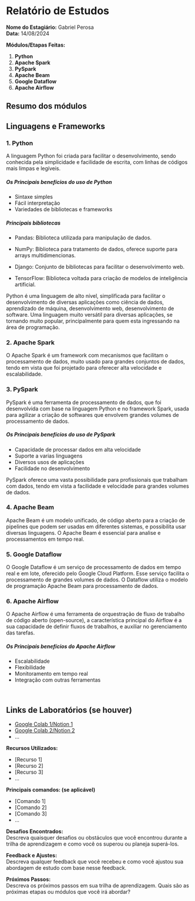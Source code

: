 # Relatório de Estudos

**Nome do Estagiário:** Gabriel Perosa  
**Data:** 14/08/2024

**Módulos/Etapas Feitas:**  
1. **Python**
2. **Apache Spark**
3. **PySpark**
4. **Apache Beam**
5. **Google Dataflow**
6. **Apache Airflow**

## Resumo dos módulos 

<h2>Linguagens e Frameworks</h2>

<h3>1. Python</h3>

A linguagem Python foi criada para facilitar o desenvolvimento, sendo conhecida pela simplicidade e facilidade de escrita, com linhas de códigos mais limpas e legíveis.

<h5>Os Principais benefícios do uso de Python </h5>

- Sintaxe simples
- Fácil interpretação
- Variedades de bibliotecas e frameworks

<h5>Principais bibliotecas</h5>

- Pandas: Biblioteca utilizada para manipulação de 
dados.

- NumPy: Biblioteca para tratamento de dados, oferece suporte para arrays multidimencionas.

- Django: Conjunto de bibliotecas para facilitar o desenvolvimento web.

- TensorFlow: Biblioteca voltada para criação de modelos de inteligência artificial.


Python é uma linguagem de alto nível, simplificada para facilitar o desenvolvimento de diversas aplicações como ciência de dados, aprendizado de máquina, desenvolvimento web, desenvolvimento de software. Uma linguagem muito versátil para diversas aplicações, se tornando muito popular, principalmente para quem esta ingressando na área de programação.<br>

<h3>2. Apache Spark</h3>
O Apache Spark é um framework com mecanismos que facilitam o processamento de dados, muito usado para grandes conjuntos de dados, tendo em vista que foi projetado para oferecer alta velocidade e escalabilidade.

<h3>3. PySpark</h3>
PySpark é uma ferramenta de processamento de dados, que foi desenvolvida com base na linguagem Python e no framework Spark, usada para agilizar a criação de softwares que envolvem grandes volumes de processamento de dados.

<h5>Os Principais benefícios do uso de PySpark </h5>

- Capacidade de processar dados em alta velocidade
- Suporte a varias linguagens
- Diversos usos de aplicações
- Facilidade no desenvolvimento

PySpark oferece uma vasta possibilidade para profissionais que trabalham com dados, tendo em vista a facilidade e velocidade para grandes volumes de dados. <br>

<h3>4. Apache Beam</h3>
Apache Beam é um modelo unificado, de código aberto para a criação de pipelines que podem ser usadas em diferentes sistemas, e possibilita usar diversas linguagens. O Apache Beam é essencial para analise e processamentos em tempo real. <br>

<h3>5. Google Dataflow</h3>
O Google Dataflow é um serviço de processamento de dados em tempo real e em lote, oferecido pelo Google Cloud Platform. Esse serviço facilita o processamento de grandes volumes de dados. O Dataflow utiliza o modelo de programação Apache Beam para processamento de dados.<br>

<h3>6. Apache Airflow</h3>
O Apache Airflow é uma ferramenta de orquestração de fluxo de trabalho de código aberto (open-source), a característica principal do Airflow é a sua capacidade de definir fluxos de trabalhos, e auxiliar no gerenciamento das tarefas.<br>

<h5>Os Principais benefícios do Apache Airflow</h5>

- Escalabilidade
- Flexibilidade
- Monitoramento em tempo real
- Integração com outras ferramentas





<br>

## Links de Laboratórios (se houver)

- [Google Colab 1/Notion 1](URL_do_Lab_1)
- [Google Colab 2/Notion 2](URL_do_Lab_2)
- ...

**Recursos Utilizados:**  
- [Recurso 1]
- [Recurso 2]
- [Recurso 3]
- ...

**Principais comandos: (se aplicável)**  
- [Comando 1]
- [Comando 2]
- [Comando 3]
- ...

**Desafios Encontrados:**  
Descreva quaisquer desafios ou obstáculos que você encontrou durante a trilha de aprendizagem e como você os superou ou planeja superá-los.

**Feedback e Ajustes:**  
Descreva qualquer feedback que você recebeu e como você ajustou sua abordagem de estudo com base nesse feedback.

**Próximos Passos:**  
Descreva os próximos passos em sua trilha de aprendizagem. Quais são as próximas etapas ou módulos que você irá abordar?